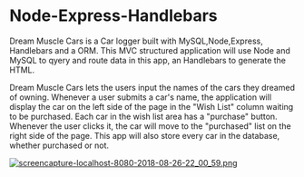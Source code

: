 # Node-Express-Handlebars

<p>Dream Muscle Cars is a Car logger built with MySQL,Node,Express, Handlebars and a ORM. This MVC structured application will use Node and MySQL to qyery and route data in this app, an Handlebars to generate the HTML.</p>
<p>Dream Muscle Cars lets the users input the names of the cars they dreamed of owning.
Whenever a user submits a car's name, the application will display the car on the left side of the page in the "Wish List" column waiting to be purchased. Each car in the wish list area has a "purchase" button. Whenever the user clicks it, the car will move to the "purchased" list on the right side of the page. This app will also store every car in the database, whether purchased or not.</p>

[![screencapture-localhost-8080-2018-08-26-22_00_59.png](https://s15.postimg.cc/xe0fzjga3/screencapture-localhost-8080-2018-08-26-22_00_59.png)](https://postimg.cc/image/rd2r2gtnr/)
